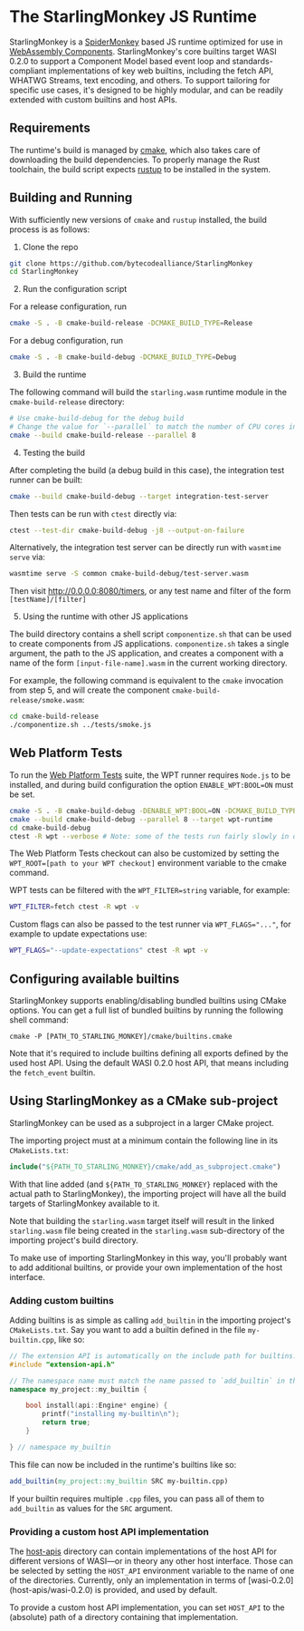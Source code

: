 # The StarlingMonkey JS Runtime

StarlingMonkey is a [SpiderMonkey](https://spidermonkey.dev/) based JS runtime optimized for use in [WebAssembly Components](https://component-model.bytecodealliance.org/).
StarlingMonkey's core builtins target WASI 0.2.0 to support a Component Model based event loop and standards-compliant implementations of key web builtins, including the fetch API, WHATWG Streams, text encoding, and others. To support tailoring for specific use cases, it's designed to be highly modular, and can be readily extended with custom builtins and host APIs.

## Requirements

The runtime's build is managed by [cmake](https://cmake.org/), which also takes care of downloading the build dependencies.
To properly manage the Rust toolchain, the build script expects [rustup](https://rustup.rs/) to be installed in the system.

## Building and Running

With sufficiently new versions of `cmake` and `rustup` installed, the build process is as follows:

1. Clone the repo

```bash
git clone https://github.com/bytecodealliance/StarlingMonkey
cd StarlingMonkey
```

2. Run the configuration script

For a release configuration, run
```bash
cmake -S . -B cmake-build-release -DCMAKE_BUILD_TYPE=Release
```

For a debug configuration, run
```bash
cmake -S . -B cmake-build-debug -DCMAKE_BUILD_TYPE=Debug
```

3. Build the runtime

The following command will build the `starling.wasm` runtime module in the `cmake-build-release` directory:
```bash
# Use cmake-build-debug for the debug build
# Change the value for `--parallel` to match the number of CPU cores in your system
cmake --build cmake-build-release --parallel 8
```

4. Testing the build 

After completing the build (a debug build in this case), the integration test runner can be built:

```bash
cmake --build cmake-build-debug --target integration-test-server
```

Then tests can be run with `ctest` directly via:

```bash
ctest --test-dir cmake-build-debug -j8 --output-on-failure
```

Alternatively, the integration test server can be directly run with `wasmtime serve` via:

```bash
wasmtime serve -S common cmake-build-debug/test-server.wasm
```

Then visit http://0.0.0.0:8080/timers, or any test name and filter of the form `[testName]/[filter]`

5. Using the runtime with other JS applications

The build directory contains a shell script `componentize.sh` that can be used to create components from JS applications. `componentize.sh` takes a single argument, the path to the JS application, and creates a component with a name of the form `[input-file-name].wasm` in the current working directory.

For example, the following command is equivalent to the `cmake` invocation from step 5, and will create the component `cmake-build-release/smoke.wasm`:

```bash
cd cmake-build-release
./componentize.sh ../tests/smoke.js
```

## Web Platform Tests

To run the [Web Platform Tests](https://web-platform-tests.org/) suite, the WPT runner requires `Node.js` to be installed, and during build configuration the option `ENABLE_WPT:BOOL=ON` must be set.

```bash
cmake -S . -B cmake-build-debug -DENABLE_WPT:BOOL=ON -DCMAKE_BUILD_TYPE=Debug
cmake --build cmake-build-debug --parallel 8 --target wpt-runtime
cd cmake-build-debug
ctest -R wpt --verbose # Note: some of the tests run fairly slowly in debug builds, so be patient
```

The Web Platform Tests checkout can also be customized by setting the `WPT_ROOT=[path to your WPT checkout]` environment variable to the cmake command.

WPT tests can be filtered with the `WPT_FILTER=string` variable, for example:

```bash
WPT_FILTER=fetch ctest -R wpt -v
```

Custom flags can also be passed to the test runner via `WPT_FLAGS="..."`, for example to update expectations use:

```bash
WPT_FLAGS="--update-expectations" ctest -R wpt -v
```

## Configuring available builtins

StarlingMonkey supports enabling/disabling bundled builtins using CMake options. You can get a full list of bundled builtins by running the following shell command:

```shell
cmake -P [PATH_TO_STARLING_MONKEY]/cmake/builtins.cmake
```

Note that it's required to include builtins defining all exports defined by the used host API. Using the default WASI 0.2.0 host API, that means including the `fetch_event` builtin.

## Using StarlingMonkey as a CMake sub-project

StarlingMonkey can be used as a subproject in a larger CMake project.

The importing project must at a minimum contain the following line in its `CMakeLists.txt`:

```cmake
include("${PATH_TO_STARLING_MONKEY}/cmake/add_as_subproject.cmake")
```

With that line added (and `${PATH_TO_STARLING_MONKEY}` replaced with the actual path to StarlingMonkey), the importing project will have all the build targets of StarlingMonkey available to it.

Note that building the `starling.wasm` target itself will result in the linked `starling.wasm` file being created in the `starling.wasm` sub-directory of the importing project's build directory.

To make use of importing StarlingMonkey in this way, you'll probably want to add additional builtins, or provide your own implementation of the host interface.

### Adding custom builtins

Adding builtins is as simple as calling `add_builtin` in the importing project's `CMakeLists.txt`. Say you want to add a builtin defined in the file `my-builtin.cpp`, like so:

```cpp
// The extension API is automatically on the include path for builtins.
#include "extension-api.h"

// The namespace name must match the name passed to `add_builtin` in the CMakeLists.txt
namespace my_project::my_builtin {

    bool install(api::Engine* engine) {
        printf("installing my-builtin\n");
        return true;
    }

} // namespace my_builtin
```

This file can now be included in the runtime's builtins like so:
```cmake
add_builtin(my_project::my_builtin SRC my-builtin.cpp)
```

If your builtin requires multiple `.cpp` files, you can pass all of them to `add_builtin` as values for the `SRC` argument.


### Providing a custom host API implementation

The [host-apis](host-apis) directory can contain implementations of the host API for different 
versions of WASI—or in theory any other host interface. Those can be selected by setting the 
`HOST_API` environment variable to the 
name of one of the directories. Currently, only an implementation in terms of [wasi-0.2.0]
(host-apis/wasi-0.2.0) is provided, and used by default.

To provide a custom host API implementation, you can set `HOST_API` to the (absolute) path of a directory containing that implementation.
